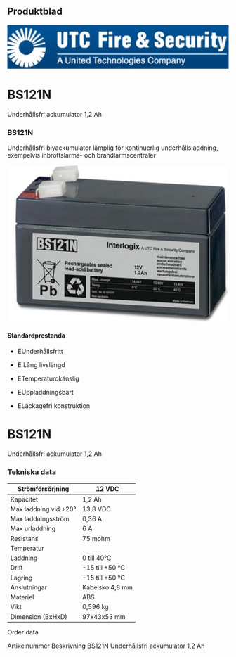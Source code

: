 ## Produktblad

![](_page_0_Picture_1.jpeg)

# BS121N

Underhållsfri ackumulator 1,2 Ah

### BS121N

Underhållsfri blyackumulator lämplig för kontinuerlig underhållsladdning, exempelvis inbrottslarms- och brandlarmscentraler

![](_page_0_Picture_6.jpeg)

#### Standardprestanda

- EUnderhållsfritt
- E Lång livslängd

- ETemperaturokänslig
- EUppladdningsbart
- ELäckagefri konstruktion

# BS121N

Underhållsfri ackumulator 1,2 Ah

### Tekniska data

| Strömförsörjning      | 12 VDC          |
|-----------------------|-----------------|
| Kapacitet             | 1,2 Ah          |
| Max laddning vid +20° | 13,8 VDC        |
| Max laddningsström    | 0,36 A          |
| Max urladdning        | 6 A             |
| Resistans             | 75 mohm         |
| Temperatur            |                 |
| Laddning              | 0 till 40°C     |
| Drift                 | -15 till +50 °C |
| Lagring               | -15 till +50 °C |
| Anslutningar          | Kabelsko 4,8 mm |
| Materiel              | ABS             |
| Vikt                  | 0,596 kg        |
| Dimension (BxHxD)     | 97x43x53 mm     |

Order data

Artikelnummer Beskrivning BS121N Underhållsfri ackumulator 1,2 Ah